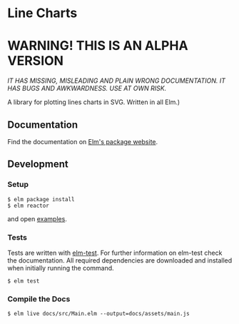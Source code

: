 # Line Charts

# WARNING! THIS IS AN ALPHA VERSION

*IT HAS MISSING, MISLEADING AND PLAIN WRONG DOCUMENTATION.*
*IT HAS BUGS AND AWKWARDNESS.*
*USE AT OWN RISK.*

A library for plotting lines charts in SVG. Written in all Elm.)


## Documentation

Find the documentation on [Elm's package website](http://package.elm-lang.org/packages/terezka/elm-charts/latest).

## Development

### Setup

```shell
$ elm package install
$ elm reactor
```

and open [examples](https://localhost:8000/examples).

### Tests

Tests are written with [elm-test](https://github.com/elm-community/elm-test).
For further information on elm-test check the documentation.
All required dependencies are downloaded and installed when initially running the command.

```shell
$ elm test
```

### Compile the Docs

```shell
$ elm live docs/src/Main.elm --output=docs/assets/main.js
```
